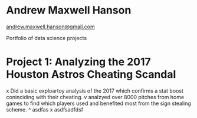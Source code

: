 # Andrew Maxwell Hanson
 andrew.maxwell.hanson@gmail.com

Portfolio of data science projects

# Project 1: Analyzing the 2017 Houston Astros Cheating Scandal
x Did a basic exploartoy analysis of the 2017 which confirms a stat boost coninciding with their cheating.
v analzyed over 8000 pitches from home games to find which players used and benefited most from the sign stealing scheme.
^ asdfas
x asdfsadfdsf
